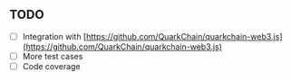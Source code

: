 ## TODO

- [ ] Integration with [https://github.com/QuarkChain/quarkchain-web3.js](https://github.com/QuarkChain/quarkchain-web3.js)
- [ ] More test cases
- [ ] Code coverage
